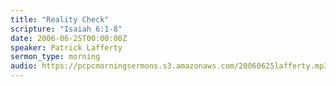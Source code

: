 ```yaml
---
title: "Reality Check"
scripture: "Isaiah 6:1-8"
date: 2006-06-25T00:00:00Z
speaker: Patrick Lafferty
sermon_type: morning
audio: https://pcpcmorningsermons.s3.amazonaws.com/20060625lafferty.mp3 
---
```



